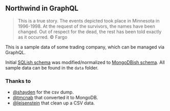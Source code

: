 ## Northwind in GraphQL ##
> This is a true story. The events depicted took place in Minnesota in 1996-1998. At the request of the survivors, the names have been changed. Out of respect for the dead, the rest has been told exactly as it occurred.
 © Fargo

This is a sample data of some trading company, which can be managed via GraphQL.

Initial [SQLish schema](https://github.com/tmcnab/northwind-mongo) was modified/normalized to [MongoDBish schema](https://github.com/nodkz/graphql-compose-mongoose-example/tree/master/examples/northwind/data).
All sample data can be found in the `data` folder.


### Thanks to
- [@shayden](https://github.com/shayden) for the csv dump.
- [@tmcnab](https://github.com/tmcnab/northwind-mongo) that converted it to MongoDB.
- [@leisenstein](https://github.com/leisenstein/northwind-mongo) that clean up a CSV data.
